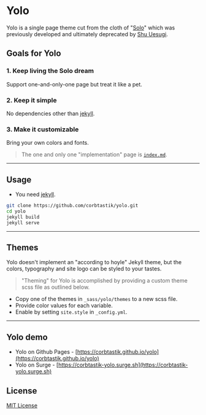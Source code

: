 # Yolo

Yolo is a single page theme cut from the cloth of "[Solo](http://chibicode.github.io/solo)" which was previously developed and ultimately deprecated by [Shu Uesugi](https://github.com/chibicode).

## Goals for Yolo

### 1. Keep living the Solo dream

Support one-and-only-one page but treat it like a pet.

### 2. Keep it simple

No dependencies other than [jekyll](https://jekyllrb.com/).

### 3. Make it customizable

Bring your own colors and fonts.

> The one and only one "implementation" page is [`index.md`](/index.md).

---

## Usage

* You need [jekyll](https://jekyllrb.com/).

```bash
git clone https://github.com/corbtastik/yolo.git
cd yolo
jekyll build
jekyll serve
```

---

## Themes

Yolo doesn't implement an "according to hoyle" Jekyll theme, but the colors, typography and site logo can be styled to your tastes.

> "Theming" for Yolo is accomplished by providing a custom theme scss file as outlined below.

* Copy one of the themes in `_sass/yolo/themes` to a new scss file.
* Provide color values for each variable.
* Enable by setting `site.style` in `_config.yml`.

---

## Yolo demo

* Yolo on Github Pages - [https://corbtastik.github.io/yolo](https://corbtastik.github.io/yolo)
* Yolo on Surge - [https://corbtastik-yolo.surge.sh](https://corbtastik-yolo.surge.sh)

## License

[MIT License](/LICENSE)
